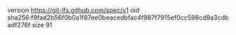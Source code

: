 version https://git-lfs.github.com/spec/v1
oid sha256:f9fad2b56f0b0a1f87ee0beacedbfac4f987f7915ef0cc598cd9a3cdbadf276f
size 91
